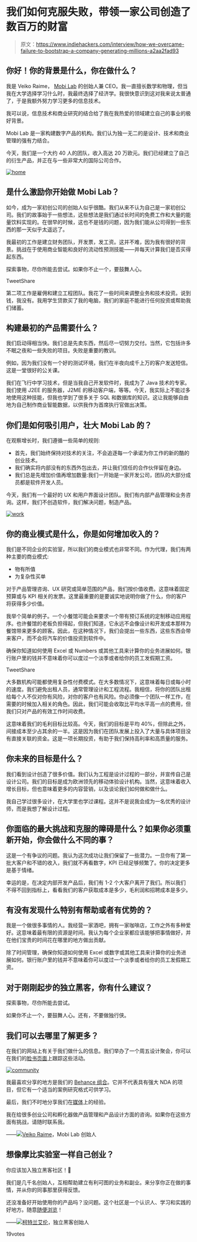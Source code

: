 # 我们如何克服失败，带领一家公司创造了数百万的财富

> 原文：<https://www.indiehackers.com/interview/how-we-overcame-failure-to-bootstrap-a-company-generating-millions-a2aa2fad93>

## 你好！你的背景是什么，你在做什么？

我是 Veiko Raime， [Mobi Lab](https://lab.mobi/) 的创始人兼 CEO。我一直擅长数学和物理，但当我在大学选择学习什么时，我最终选择了经济学。我很快意识到这对我来说太普通了，于是我额外努力学习更多的信息技术。

我可以说，信息技术和商业研究的结合给了我在我热爱的领域建立自己的事业的极好背景。

Mobi Lab 是一家构建数字产品的机构。我们认为独一无二的是设计、技术和商业管理的强有力结合。

今天，我们是一个大约 40 人的团队，收入高达 20 万欧元。我们已经建立了自己的衍生产品，并正在与一些非常大的国际公司合作。

[![home](img/1419b501161642487bad953d087be561.png)](https://lab.mobi/) 

## 是什么激励你开始做 Mobi Lab？

如今，成为一家初创公司的创始人似乎很酷。我们从来不认为自己是一家初创公司。我们的故事始于一些想法，这些想法是我们通过长时间的免费工作和大量的能量饮料实现的。在很早的时候，这也不是钱的问题，因为我们能从公司得到一些东西的那一天似乎太遥远了。

我最初的工作是建立财务团队，开发票，发工资。这并不难，因为我有很好的背景。挑战在于使用商业智能和良好的流动性预测技能——并每天计算我们是否买得起东西。

探索事物，尽你所能去尝试。如果你不止一个，要鼓舞人心。

TweetShare

第二项工作是雇佣和建立工程团队。我花了一些时间来调整业务和技术投资。说到钱，我没有。我用学生贷款买了我的电脑，我们的家庭不能进行任何投资或帮助我们储蓄。

## 构建最初的产品需要什么？

我们启动得相当快。我们总是先卖东西，然后尽一切努力交付。当然，它包括许多不眠之夜和一些失败的项目。失败是重要的教训。

例如，因为我们没有一个好的测试环境，我们在半夜向成千上万的客户发送短信。这是一堂很好的公关课。

我们在飞行中学习技术，但是当我自己开发软件时，我成为了 Java 技术的专家。我们使用 J2EE 的服务器，J2ME 的移动客户端，等等。今天，我实际上不能过多地使用这种技能，但我也学到了很多关于 SQL 和数据库的知识。这让我能够自由地为自己制作商业智能数据，以供我作为首席执行官做出决策。

## 你们是如何吸引用户，壮大 Mobi Lab 的？

在观察增长时，我们遵循一些简单的规则:

*   首先，我们始终保持对技术的关注，不会追逐每一个承诺为你工作的新的酷的创业技术。
*   我们确实将内部没有的东西外包出去，并让我们信任的合作伙伴留在身边。
*   我们总是先增加价值再增加数量:我们一开始是一家开发公司，团队的大部分成员都是软件开发人员。

今天，我们有一个最好的 UX 和用户界面设计团队。我们有内部产品管理和业务咨询。这样，我们不创造软件，我们解决问题，制造产品。

[![work](img/6b7551d2bcd8507df3cde68e2003471b.png)](https://lab.mobi/) 

## 你的商业模式是什么，你是如何增加收入的？

我们是不同企业的实验室，所以我们的商业模式也非常不同。作为代理，我们有两种主要的商业模式:

*   物有所值
*   为复杂性买单

对于产品管理咨询、UX 研究或简单范围的产品，我们按价值收费。这意味着固定预算或与 KPI 相关的发票。这里最重要的是要诚实地说明你做了什么，你的客户将获得多少价值。

我举个简单的例子。一个小餐馆可能会来要求一个带有预订系统的定制移动应用程序。也许餐馆的老板负担得起，但我们知道，它永远不会像设计和开发成本那样为餐馆带来更多的顾客。因此，在这种情况下，我们会提出一些东西，这些东西会带来客户，而不会将汽车的价值投资到软件中。

确保你知道如何使用 Excel 或 Numbers 或其他工具来计算你的业务进展如何。银行账户里的钱并不意味着你可以度过一个淡季或者给你的员工发假期工资。

TweetShare

大多数机构可能都使用复杂性付费模式。在大多数情况下，这意味着每日或每小时的速度。我们避免出租人员，通常管理设计和工程流程。我相信，将你的团队出租给每个人不仅对你有风险，对你的客户也有风险。你必须像一个团队一样工作，在需要的时候加入相关的角色。因此，我们可能会收取比平均水平高一点的费用，但我们只对产品的有效工作时间收费。

这意味着我们的毛利目标比较高。今天，我们的目标是平均 40%，但除此之外，间接成本至少占其余的一半。这是因为我们在团队发展上投入了大量与具体项目没有直接关联的资金。这是一项长期投资，有助于我们保持高利率和高质量的服务。

## 你未来的目标是什么？

我们看到设计创造了很多价值。我们认为工程是设计过程的一部分，并宣传自己是设计公司。我们的目标是成为欧洲领先的移动体验设计机构。当然，这意味着收入增长目标，但也意味着更多的内容营销，以及谈论我们如何做和做什么。

我自己学过很多设计，在大学里也学过课程。这并不是说我会成为一名优秀的设计师，而是我想了解设计过程。

## 你面临的最大挑战和克服的障碍是什么？如果你必须重新开始，你会做什么不同的事？

这是一个有争议的问题。我认为这次成功让我们保留了一些潜力。一旦你有了第一批大客户和不错的收入，我们就不再看数字，KPI 已经足够频繁了。你的决定更多是基于情绪。

幸运的是，在决定内部开发产品后，我们有 1-2 个大客户离开了我们。所以我们不得不回到指标上，看看我们的客户获取成本是多少，毛利润和招聘成本是多少。

## 有没有发现什么特别有帮助或者有优势的？

我是一个做很多事情的人。我经营一家酒吧，拥有一家咖啡店，工作之外有多种爱好。这意味着最有限的资源是时间。我认为每个企业家都应该能够把事情做好，并在他们宝贵的时间花在哪里的地方做出贡献。

除了时间管理，确保你知道如何使用 Excel 或数字或其他工具来计算你的业务进展如何。银行账户里的钱并不意味着你可以度过一个淡季或者给你的员工发假期工资。

## 对于刚刚起步的独立黑客，你有什么建议？

探索事物，尽你所能去尝试。

如果你不止一个，要鼓舞人心。还有，不要做独行侠。

## 我们可以去哪里了解更多？

在我们的网站上有关于我们做什么的信息。我们举办了一个周五设计聚会，你可以在我们的[脸书页面](https://www.facebook.com/lab.mobi/)上跟踪这些活动。

[![community](img/f4535c2a47081e1e4caa784c7eeb2257.png)](https://lab.mobi/) 

我最喜欢分享的地方是我们的 [Behance 组合](https://www.behance.net/mobi_lab)。它并不代表具有强大 NDA 的项目，但它有一个适当的案例研究格式可供学习。

最后，我们不时地分享我们在[媒体](https://medium.com/mobi-lab)上的经验。

我在给很多创业公司和孵化器做产品管理和产品设计方面的咨询。如果你在这些方面有挑战，请随时联系我。

——[<picture id="ember5203414" class="user-avatar ember-view user-link__avatar">![](img/82bd3bb4769a3aa1cd13889ee7c0fa91.png)</picture>Veiko Raime](/veikor?id=T5ZjuYJwIKVCzbWLic8TYnbccVU2)，Mobi Lab 创始人

## 想像摩比实验室一样自己创业？

你应该加入独立黑客社区！🤗

我们是几千名创始人，互相帮助建立有利可图的业务和副业。来分享你正在做的事情，并从你的同事那里获得反馈。

还没准备好开始使用你的产品吗？没问题。这个社区是一个认识人、学习和实践的好地方。随意[随便浏览](/)！

——[<picture id="ember5203419" class="user-avatar ember-view user-link__avatar">![](img/82bd3bb4769a3aa1cd13889ee7c0fa91.png)</picture>柯特兰艾伦](/csallen?id=ibTLPyjwVebnZjMGKvz6ztarnuV2)，独立黑客创始人

19votes